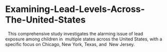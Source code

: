 # Examining-Lead-Levels-Across-The-United-States
‬ ‭ This comprehensive study investigates the alarming issue of lead exposure among children in‬ ‭ multiple states across the United States, with a specific focus on Chicago, New York, Texas, and‬ ‭ New Jersey. 
